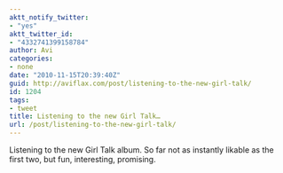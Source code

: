 ```yaml
---
aktt_notify_twitter:
- "yes"
aktt_twitter_id:
- "4332741399158784"
author: Avi
categories:
- none
date: "2010-11-15T20:39:40Z"
guid: http://aviflax.com/post/listening-to-the-new-girl-talk/
id: 1204
tags:
- tweet
title: Listening to the new Girl Talk…
url: /post/listening-to-the-new-girl-talk/
---
```

Listening to the new Girl Talk album. So far not as instantly likable as the first two, but fun, interesting, promising.
